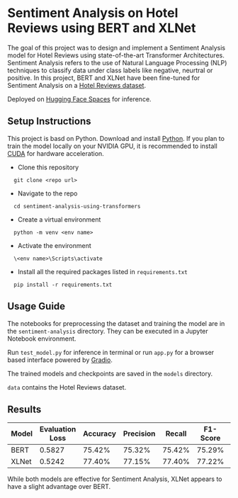 
# Sentiment Analysis on Hotel Reviews using BERT and XLNet

The goal of this project was to design and implement a Sentiment Analysis model for Hotel Reviews using state-of-the-art Transformer Architectures. Sentiment Analysis refers to the use of Natural Language Processing (NLP) techniques to classify data under class labels like negative, neurtral or positive. In this project, BERT and XLNet have been fine-tuned for Sentiment Analysis on a [Hotel Reviews dataset](https://www.kaggle.com/code/skappal7/hotel-review-sentiment-topic-modelling/input).

Deployed on [Hugging Face Spaces](https://huggingface.co/spaces/inshahaider1/bert-base-finetuned-hotel-reviews-sentiment-analysis) for inference.


## Setup Instructions

This project is basd on Python. Download and install [Python](https://www.python.org/downloads/). If you plan to train the model locally on your NVIDIA GPU, it is recommended to install [CUDA](https://developer.nvidia.com/cuda-downloads) for hardware acceleration.  


- Clone this repository
```
  git clone <repo url>
```
- Navigate to the repo
```
  cd sentiment-analysis-using-transformers
```

- Create a virtual environment
```
  python -m venv <env name>
```

- Activate the environment
```
  \<env name>\Scripts\activate
```

- Install all the required packages listed in `requirements.txt`
```
  pip install -r requirements.txt
```


## Usage Guide

The notebooks for preprocessing the dataset and training the model are in the `sentiment-analysis` directory. They can be 
executed in a Jupyter Notebook environment.

Run `test_model.py` for inference in terminal or run `app.py` for a browser based interface powered by [Gradio](https://www.gradio.app/).

The trained models and checkpoints are saved in the `models` directory.

`data` contains the Hotel Reviews dataset.


## Results

| Model  | Evaluation Loss | Accuracy | Precision | Recall | F1-Score | Epoch |
|--------|-----------------|----------|-----------|--------|----------|-------|
| BERT   | 0.5827          | 75.42%   | 75.32%    | 75.42% | 75.29%   | 5.0   |
| XLNet  | 0.5242          | 77.40%   | 77.15%    | 77.40% | 77.22%   | 5.0   |

While both models are effective for Sentiment Analysis, XLNet appears to have a slight advantage over BERT. 

